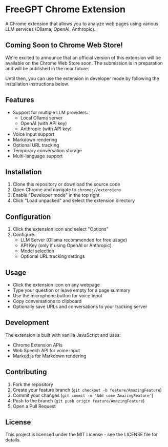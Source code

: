 # FreeGPT Chrome Extension

A Chrome extension that allows you to analyze web pages using various LLM services (Ollama, OpenAI, Anthropic).

## Coming Soon to Chrome Web Store!
We're excited to announce that an official version of this extension will be available on the Chrome Web Store soon. The submission is in preparation and will be published in the near future.

Until then, you can use the extension in developer mode by following the installation instructions below.

## Features
- Support for multiple LLM providers:
  - Local Ollama server
  - OpenAI (with API key)
  - Anthropic (with API key)
- Voice input support
- Markdown rendering
- Optional URL tracking
- Temporary conversation storage
- Multi-language support

## Installation

1. Clone this repository or download the source code
2. Open Chrome and navigate to `chrome://extensions`
3. Enable "Developer mode" in the top right
4. Click "Load unpacked" and select the extension directory

## Configuration

1. Click the extension icon and select "Options"
2. Configure:
   - LLM Server (Ollama recommended for free usage)
   - API Key (only if using OpenAI or Anthropic)
   - Model selection
   - Optional URL tracking settings

## Usage

- Click the extension icon on any webpage
- Type your question or leave empty for a page summary
- Use the microphone button for voice input
- Copy conversations to clipboard
- Optionally save URLs and conversations to your tracking server

## Development

The extension is built with vanilla JavaScript and uses:
- Chrome Extension APIs
- Web Speech API for voice input
- Marked.js for Markdown rendering

## Contributing

1. Fork the repository
2. Create your feature branch (`git checkout -b feature/AmazingFeature`)
3. Commit your changes (`git commit -m 'Add some AmazingFeature'`)
4. Push to the branch (`git push origin feature/AmazingFeature`)
5. Open a Pull Request

## License

This project is licensed under the MIT License - see the LICENSE file for details. 